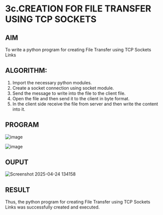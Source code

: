 # 3c.CREATION FOR FILE TRANSFER USING TCP SOCKETS
## AIM
To write a python program for creating File Transfer using TCP Sockets Links
## ALGORITHM:
1. Import the necessary python modules.
2. Create a socket connection using socket module.
3. Send the message to write into the file to the client file.
4. Open the file and then send it to the client in byte format.
5. In the client side receive the file from server and then write the content into it.
## PROGRAM

![image](https://github.com/user-attachments/assets/cec922d3-9860-4281-bc2a-d09075e605e7)

![image](https://github.com/user-attachments/assets/ef32ac91-96f3-4d05-b901-4e3a617d65b5)


## OUPUT

![Screenshot 2025-04-24 134158](https://github.com/user-attachments/assets/e279184f-7147-4e65-9f13-3f5ee4823ba7)

## RESULT
Thus, the python program for creating File Transfer using TCP Sockets Links was 
successfully created and executed.
